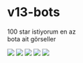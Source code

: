 # v13-bots
100 star istiyorum en az
</br>
bota ait görseller
</center>
<img src= "https://cdn.discordapp.com/attachments/983120021200986172/984122125591937094/unknown.png">
<img src= "https://cdn.discordapp.com/attachments/983120021200986172/984123260302159882/unknown.png">
<img src= "https://cdn.discordapp.com/attachments/983120021200986172/984124594178883604/unknown.png">
<img src= "https://cdn.discordapp.com/attachments/953373026852941914/984125753555828776/unknown.png">
<img src= "https://cdn.discordapp.com/attachments/977121216844419073/984144589449494599/unknown.png">
